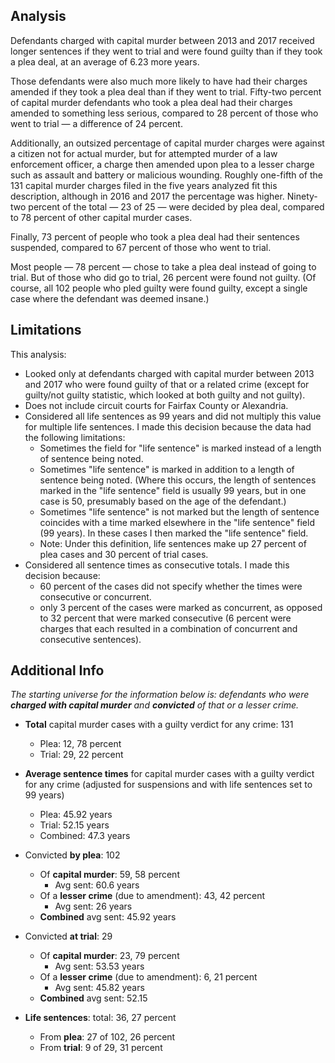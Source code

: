 ## Analysis

Defendants charged with capital murder between 2013 and 2017 received longer sentences if they went to trial and were found guilty than if they took a plea deal, at an average of 6.23 more years.

Those defendants were also much more likely to have had their charges amended if they took a plea deal than if they went to trial. Fifty-two percent of capital murder defendants who took a plea deal had their charges amended to something less serious, compared to 28 percent of those who went to trial — a difference of 24 percent.

Additionally, an outsized percentage of capital murder charges were against a citizen not for actual murder, but for attempted murder of a law enforcement officer, a charge then amended upon plea to a lesser charge such as assault and battery or malicious wounding. Roughly one-fifth of the 131 capital murder charges filed in the five years analyzed fit this description, although in 2016 and 2017 the percentage was higher. Ninety-two percent of the total — 23 of 25 — were decided by plea deal, compared to 78 percent of other capital murder cases.

Finally, 73 percent of people who took a plea deal had their sentences suspended, compared to 67 percent of those who went to trial.

Most people — 78 percent — chose to take a plea deal instead of going to trial. But of those who did go to trial, 26 percent were found not guilty. (Of course, all 102 people who pled guilty were found guilty, except a single case where the defendant was deemed insane.)

## Limitations

This analysis: 
* Looked only at defendants charged with capital murder between 2013 and 2017 who were found guilty of that or a related crime (except for guilty/not guilty statistic, which looked at both guilty and not guilty).
* Does not include circuit courts for Fairfax County or Alexandria.
* Considered all life sentences as 99 years and did not multiply this value for multiple life sentences. I made this decision because the data had the following limitations:
  * Sometimes the field for "life sentence" is marked instead of a length of sentence being noted.
  * Sometimes "life sentence" is marked in addition to a length of sentence being noted. (Where this occurs, the length of sentences marked in the "life sentence" field is usually 99 years, but in one case is 50, presumably based on the age of the defendant.)
  * Sometimes "life sentence" is not marked but the length of sentence coincides with a time marked elsewhere in the "life sentence" field (99 years). In these cases I then marked the "life sentence" field.
  * Note: Under this definition, life sentences make up 27 percent of plea cases and 30 percent of trial cases.
* Considered all sentence times as consecutive totals. I made this decision because:
  * 60 percent of the cases did not specify whether the times were consecutive or concurrent.
  * only 3 percent of the cases were marked as concurrent, as opposed to 32 percent that were marked consecutive (6 percent were charges that each resulted in a combination of concurrent and consecutive sentences).
  
## Additional Info

_The starting universe for the information below is: defendants who were **charged with capital murder** and **convicted** of that or a lesser crime._

* **Total** capital murder cases with a guilty verdict for any crime: 131
  * Plea: 12, 78 percent
  * Trial: 29, 22 percent

* **Average sentence times** for capital murder cases with a guilty verdict for any crime (adjusted for suspensions and with life sentences set to 99 years)
  * Plea: 45.92 years
  * Trial: 52.15 years
  * Combined: 47.3 years

* Convicted **by plea**: 102
  * Of **capital murder**: 59, 58 percent
    * Avg sent: 60.6 years
  * Of a **lesser crime** (due to amendment): 43, 42 percent
    * Avg sent: 26 years
  * **Combined** avg sent: 45.92 years

* Convicted **at trial**: 29
  * Of **capital murder**: 23, 79 percent
    * Avg sent: 53.53 years
  * Of a **lesser crime** (due to amendment): 6, 21 percent
    * Avg sent: 45.82 years
  * **Combined** avg sent: 52.15

* **Life sentences**: total: 36, 27 percent
  * From **plea**: 27 of 102, 26 percent
  * From **trial**: 9 of 29, 31 percent
